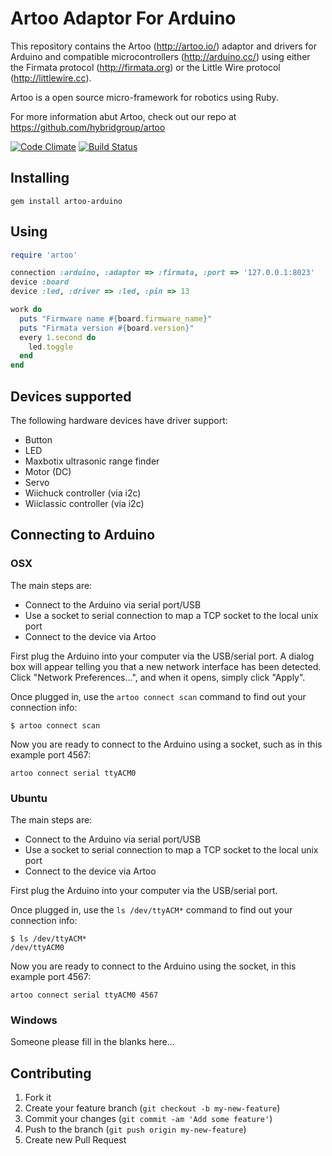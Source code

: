 # Artoo Adaptor For Arduino

This repository contains the Artoo (http://artoo.io/) adaptor and drivers for Arduino and compatible microcontrollers (http://arduino.cc/) using either the Firmata protocol (http://firmata.org) or the Little Wire protocol (http://littlewire.cc).

Artoo is a open source micro-framework for robotics using Ruby.

For more information abut Artoo, check out our repo at https://github.com/hybridgroup/artoo

[![Code Climate](https://codeclimate.com/github/hybridgroup/artoo-arduino.png)](https://codeclimate.com/github/hybridgroup/artoo-arduino) [![Build Status](https://travis-ci.org/hybridgroup/artoo-arduino.png?branch=master)](https://travis-ci.org/hybridgroup/artoo-arduino)

## Installing

```
gem install artoo-arduino
```

## Using

```ruby
require 'artoo'

connection :arduino, :adaptor => :firmata, :port => '127.0.0.1:8023'
device :board
device :led, :driver => :led, :pin => 13

work do
  puts "Firmware name #{board.firmware_name}"
  puts "Firmata version #{board.version}"
  every 1.second do
    led.toggle
  end
end
```

## Devices supported

The following hardware devices have driver support:
- Button
- LED
- Maxbotix ultrasonic range finder
- Motor (DC)
- Servo
- Wiichuck controller (via i2c)
- Wiiclassic controller (via i2c)

## Connecting to Arduino

### OSX

The main steps are:
- Connect to the Arduino via serial port/USB
- Use a socket to serial connection to map a TCP socket to the local unix port
- Connect to the device via Artoo

First plug the Arduino into your computer via the USB/serial port. A dialog box will appear telling you that a new network interface has been detected. Click "Network Preferences...", and when it opens, simply click "Apply".

Once plugged in, use the `artoo connect scan` command to find out your connection info:

```
$ artoo connect scan
```

Now you are ready to connect to the Arduino using a socket, such as in this example port 4567:

```
artoo connect serial ttyACM0
```

### Ubuntu

The main steps are:
- Connect to the Arduino via serial port/USB
- Use a socket to serial connection to map a TCP socket to the local unix port
- Connect to the device via Artoo

First plug the Arduino into your computer via the USB/serial port.

Once plugged in, use the `ls /dev/ttyACM*` command to find out your connection info:

```
$ ls /dev/ttyACM*
/dev/ttyACM0
```

Now you are ready to connect to the Arduino using the socket, in this example port 4567:

```
artoo connect serial ttyACM0 4567
```

### Windows

Someone please fill in the blanks here...

## Contributing

1. Fork it
2. Create your feature branch (`git checkout -b my-new-feature`)
3. Commit your changes (`git commit -am 'Add some feature'`)
4. Push to the branch (`git push origin my-new-feature`)
5. Create new Pull Request
